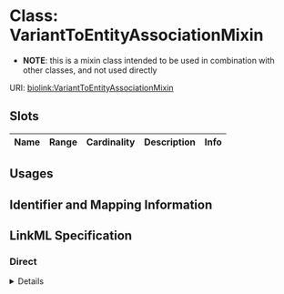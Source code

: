 # Class: VariantToEntityAssociationMixin



* __NOTE__: this is a mixin class intended to be used in combination with other classes, and not used directly


URI: [biolink:VariantToEntityAssociationMixin](https://w3id.org/biolink/vocab/VariantToEntityAssociationMixin)



<!-- no inheritance hierarchy -->



## Slots

| Name | Range | Cardinality | Description  | Info |
| ---  | --- | --- | --- | --- |


## Usages



## Identifier and Mapping Information









## LinkML Specification

<!-- TODO: investigate https://stackoverflow.com/questions/37606292/how-to-create-tabbed-code-blocks-in-mkdocs-or-sphinx -->

### Direct

<details>
```yaml
name: variant to entity association mixin
local_names:
  ga4gh:
    local_name_source: ga4gh
    local_name_value: variant annotation
from_schema: https://w3id.org/biolink/biolink-model
mixin: true
slot_usage:
  subject:
    name: subject
    description: a sequence variant in which the allele state is associated with some
      other entity
    examples:
    - value: ClinVar:38077
      description: ClinVar representation of NM_000059.3(BRCA2):c.7007G>A (p.Arg2336His)
    - value: ClinGen:CA024716
      description: chr13:g.32921033G>C (hg19) in ClinGen
    range: sequence variant
defining_slots:
- subject

```
</details>

### Induced

<details>
```yaml
name: variant to entity association mixin
local_names:
  ga4gh:
    local_name_source: ga4gh
    local_name_value: variant annotation
from_schema: https://w3id.org/biolink/biolink-model
mixin: true
slot_usage:
  subject:
    name: subject
    description: a sequence variant in which the allele state is associated with some
      other entity
    examples:
    - value: ClinVar:38077
      description: ClinVar representation of NM_000059.3(BRCA2):c.7007G>A (p.Arg2336His)
    - value: ClinGen:CA024716
      description: chr13:g.32921033G>C (hg19) in ClinGen
    range: sequence variant
defining_slots:
- subject

```
</details>